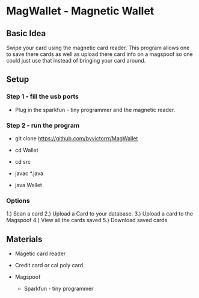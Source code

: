 # MagWallet - Magnetic Wallet

## Basic Idea
Swipe your card using the magnetic card reader. This program allows one to save
there cards as well as upload there card info on a magspoof so one could just
use that instead of bringing your card around.

## Setup 

### Step 1 - fill the usb ports

* Plug in the sparkfun - tiny programmer and the magnetic reader.

### Step 2 - run the program

* git clone https://github.com/byvictorrr/MagWallet

* cd Wallet

* cd src

* javac *.java

* java Wallet

### Options

1.) Scan a card
2.) Upload a Card to your database.
3.) Upload a card to the Magspoof
4.) View all the cards saved
5.) Download saved cards


## Materials

* Magetic card reader

* Credit card or cal poly card

* Magspoof
	* Sparkfun - tiny programmer



